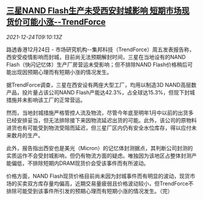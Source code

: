 <!--1640338263000-->
[三星NAND Flash生产未受西安封城影响 短期市场现货价可能小涨--TrendForce](https://cn.reuters.com/article/trendforce-samsung-chip-xian-1224-idCNKBS2J30H2)
------

<div><i>2021-12-24T09:10:13Z</i></div><p>路透香港12月24日 - 市场研究机构--集邦科技（TrendForce）周五发表报告称，西安受疫情影响而封城，目前尚无法预期解封时间，三星在当地设有的NAND Flash（快闪记忆体）生产厂房营运未受影响；但不排除NAND Flash价格稍后可能出现因预期心理而有短期小涨的情况发生。</p><p>据TrendForce调查，三星在西安设有两座大型工厂，均用以制造3D NAND高层数产品，投片量占该公司NAND Flash产能达42.3%，占全球达15.3%，但现下封城措施并未影响该工厂的正常营运。</p><p>然而，当地封城措施严格管控人流及物流，尽管今年底至明年1月中以前的出货多已经安排妥当，但无法排除接下来因物流延迟出货的可能。此外，该公司的原物料进货也有可能受到物流受阻而延迟，但三星厂区内仍有安全水位库存，得以应付未来数月的生产。</p><p>此外，报告指出西安也是美光（Micron）的记忆体封测据点，其判断公司封测的实质运作不会受封城影响，但仍有物流方面的疑虑。唯独因为该地区占整体封测产能偏低，不排除短期内DRAM现货价会受该事件而有所波动。</p><p>价格方面，NAND Flash现货价格目前尚未因为封城事件而有明显的波动，现货市场的买卖双方库存量均偏高，近期交易量疲弱且价格波动较小，但TrendForce不排除可能受到该事件所引发的预期心理而有短期小涨的情况发生。（完）</p>
